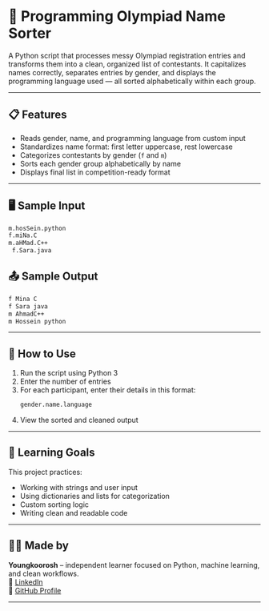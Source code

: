 # 🧠 Programming Olympiad Name Sorter

A Python script that processes messy Olympiad registration entries and transforms them into a clean, organized list of contestants. It capitalizes names correctly, separates entries by gender, and displays the programming language used — all sorted alphabetically within each group.

---

## 📋 Features

- Reads gender, name, and programming language from custom input
- Standardizes name format: first letter uppercase, rest lowercase
- Categorizes contestants by gender (`f` and `m`)
- Sorts each gender group alphabetically by name
- Displays final list in competition-ready format

---

## 🖥️ Sample Input

```bash
m.hosSein.python
f.miNa.C
m.aHMad.C++
 f.Sara.java
```
## 📤 Sample Output
```bash
f Mina C
f Sara java
m AhmadC++
m Hossein python
```

---

## 🚀 How to Use

1. Run the script using Python 3
2. Enter the number of entries
3. For each participant, enter their details in this format:
   ```bash
   gender.name.language
   ```
4. View the sorted and cleaned output

---

## 🧠 Learning Goals

This project practices:
- Working with strings and user input
- Using dictionaries and lists for categorization
- Custom sorting logic
- Writing clean and readable code

---

## 👨‍💻 Made by

**Youngkoorosh** – independent learner focused on Python, machine learning, and clean workflows.  
🔗 [LinkedIn](http://www.linkedin.com/in/koorosh-noroozpur-964705375)  
📁 [GitHub Profile](https://github.com/Youngkoorosh)

---
